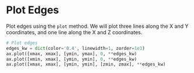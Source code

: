 # Plot Edges

Plot edges using the `plot` method. We will plot three lines along the X and Y coordinates, and one line along the X and Z coordinates.

```python
# Plot edges
edges_kw = dict(color='0.4', linewidth=1, zorder=1e3)
ax.plot([xmax, xmax], [ymin, ymax], 0, **edges_kw)
ax.plot([xmin, xmax], [ymin, ymin], 0, **edges_kw)
ax.plot([xmax, xmax], [ymin, ymin], [zmin, zmax], **edges_kw)
```
